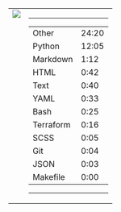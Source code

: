 
<table><tr>
<td valign="top">
  <img src="https://wakatime.com/share/@Aperture/0cd21d5d-ac4f-458d-9c71-d06f479c1297.png" />
</td>

<td valign="top">
  <hr>
  <table>
    <tr><td>Other</td><td>24:20</td></tr><tr><td>Python</td><td>12:05</td></tr><tr><td>Markdown</td><td>1:12</td></tr><tr><td>HTML</td><td>0:42</td></tr><tr><td>Text</td><td>0:40</td></tr><tr><td>YAML</td><td>0:33</td></tr><tr><td>Bash</td><td>0:25</td></tr><tr><td>Terraform</td><td>0:16</td></tr><tr><td>SCSS</td><td>0:05</td></tr><tr><td>Git</td><td>0:04</td></tr><tr><td>JSON</td><td>0:03</td></tr><tr><td>Makefile</td><td>0:00</td></tr>
  </table>
  <hr>
</td>
</tr></table>

